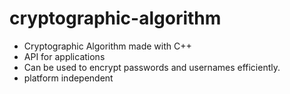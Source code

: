 # cryptographic-algorithm

- Cryptographic Algorithm made with C++
- API for applications
- Can be used to encrypt passwords and usernames efficiently.
- platform independent
